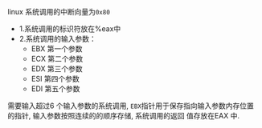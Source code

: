 linux 系统调用的中断向量为`0x80`

* 1.系统调用的标识符放在%eax中
* 2.系统调用的输入参数：
	* EBX 第一个参数
	* ECX 第二个参数
	* EDX 第三个参数
	* ESI 第四个参数
	* EDI 第五个参数

需要输入超过6 个输入参数的系统调用, `EBX`指针用于保存指向输入参数内存位置的指针, 输入参数按照连续的的顺序存储, 系统调用的返回
值存放在EAX 中.